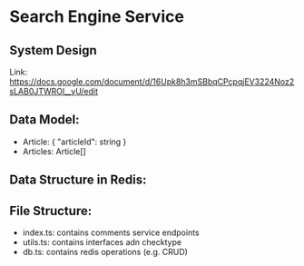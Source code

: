 # Search Engine Service

## System Design
Link: https://docs.google.com/document/d/16Upk8h3mSBbqCPcpqjEV3224Noz2sLAB0JTWROl__yU/edit

## Data Model:
- Article: { "articleId": string } 
- Articles: Article[]

## Data Structure in Redis:


## File Structure:
- index.ts: contains comments service endpoints
- utils.ts: contains interfaces adn checktype
- db.ts: contains redis operations (e.g. CRUD)